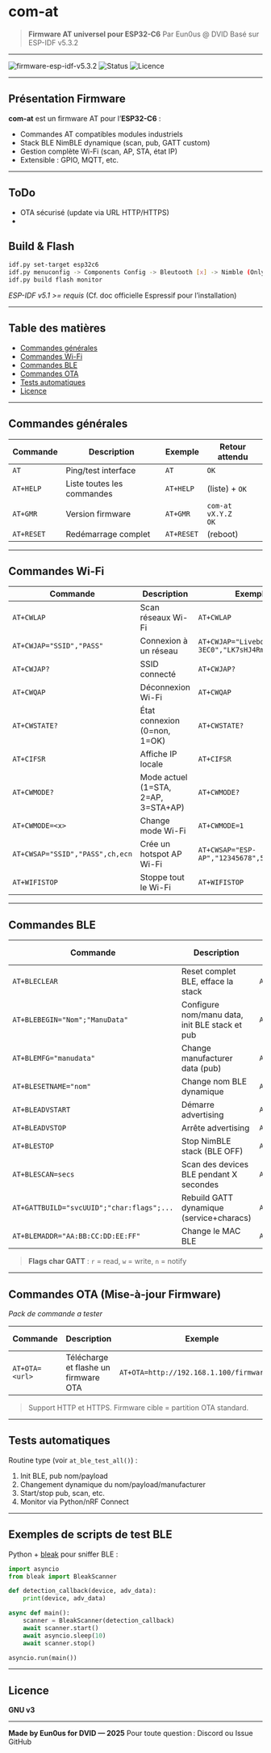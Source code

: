 # com-at

> **Firmware AT universel pour ESP32-C6**
> Par Eun0us @ DVID
> Basé sur ESP-IDF v5.3.2

---

![firmware-esp-idf-v5.3.2](https://img.shields.io/badge/firmware-esp--idf%20v5.3.2-blue)
![Status](https://img.shields.io/badge/status-alpha-lightgrey)
![Licence](https://img.shields.io/badge/license-GNUv3-green)

---

## Présentation Firmware

**com-at** est un firmware AT pour l’**ESP32-C6** :

* Commandes AT compatibles modules industriels
* Stack BLE NimBLE dynamique (scan, pub, GATT custom)
* Gestion complète Wi-Fi (scan, AP, STA, état IP)
* Extensible : GPIO, MQTT, etc.

---

## ToDo 

* OTA sécurisé (update via URL HTTP/HTTPS)
* 

## Build & Flash

```sh
idf.py set-target esp32c6
idf.py menuconfig -> Components Config -> Bleutooth [x] -> Nimble (Only) 
idf.py build flash monitor
```

*ESP-IDF v5.1 >= requis*
(Cf. doc officielle Espressif pour l’installation)

---

## Table des matières

* [Commandes générales](#commandes-générales)
* [Commandes Wi-Fi](#commandes-wi-fi)
* [Commandes BLE](#commandes-ble)
* [Commandes OTA](#commandes-ota)
* [Tests automatiques](#tests-automatiques)
* [Licence](#licence)

---

## Commandes générales

| Commande   | Description                | Exemple    | Retour attendu          |
| ---------- | -------------------------- | ---------- | ----------------------- |
| `AT`       | Ping/test interface        | `AT`       | `OK`                    |
| `AT+HELP`  | Liste toutes les commandes | `AT+HELP`  | (liste) + `OK`          |
| `AT+GMR`   | Version firmware           | `AT+GMR`   | `com-at vX.Y.Z`<br>`OK` |
| `AT+RESET` | Redémarrage complet        | `AT+RESET` | (reboot)                |

---

## Commandes Wi-Fi

| Commande                        | Description                         | Exemple                                        | Retour attendu                                 |
| ------------------------------- | ----------------------------------- | ---------------------------------------------- | ---------------------------------------------- |
| `AT+CWLAP`                      | Scan réseaux Wi-Fi                  | `AT+CWLAP`                                     | `+CWLAP:(auth,"SSID",rssi,"MAC",chan)`<br>`OK` |
| `AT+CWJAP="SSID","PASS"`        | Connexion à un réseau               | `AT+CWJAP="Livebox-3EC0","LK7sHJ4RmpXdDySvKz"` | `OK`/`ERROR`                                   |
| `AT+CWJAP?`                     | SSID connecté                       | `AT+CWJAP?`                                    | `+CWJAP:"Livebox-3EC0"`<br>`OK`                |
| `AT+CWQAP`                      | Déconnexion Wi-Fi                   | `AT+CWQAP`                                     | `OK`                                           |
| `AT+CWSTATE?`                   | État connexion (0=non, 1=OK)        | `AT+CWSTATE?`                                  | `+CWSTATE:1`<br>`OK` ou `+CWSTATE:0`<br>`OK`   |
| `AT+CIFSR`                      | Affiche IP locale                   | `AT+CIFSR`                                     | `+CIFSR:"192.168.1.42"`<br>`OK`                |
| `AT+CWMODE?`                    | Mode actuel (1=STA, 2=AP, 3=STA+AP) | `AT+CWMODE?`                                   | `+CWMODE:1`<br>`OK`                            |
| `AT+CWMODE=<x>`                 | Change mode Wi-Fi                   | `AT+CWMODE=1`                                  | `OK`                                           |
| `AT+CWSAP="SSID","PASS",ch,ecn` | Crée un hotspot AP Wi-Fi            | `AT+CWSAP="ESP-AP","12345678",5,3`             | `OK`                                           |
| `AT+WIFISTOP`                   | Stoppe tout le Wi-Fi                | `AT+WIFISTOP`                                  | `OK`                                           |

---

## Commandes BLE

| Commande                                  | Description                                    | Exemple                                  | Retour attendu      |
| ----------------------------------------- | ---------------------------------------------- | ---------------------------------------- | ------------------- |
| `AT+BLECLEAR`                             | Reset complet BLE, efface la stack             | `AT+BLECLEAR`                            | `OK`                |
| `AT+BLEBEGIN="Nom";"ManuData"`            | Configure nom/manu data, init BLE stack et pub | `AT+BLEBEGIN="TestAT";"HELLO123"`        | `OK`                |
| `AT+BLEMFG="manudata"`                    | Change manufacturer data (pub)                 | `AT+BLEMFG="WORLD456"`                   | `OK`                |
| `AT+BLESETNAME="nom"`                     | Change nom BLE dynamique                       | `AT+BLESETNAME="NewName"`                | `OK`                |
| `AT+BLEADVSTART`                          | Démarre advertising                            | `AT+BLEADVSTART`                         | `OK`                |
| `AT+BLEADVSTOP`                           | Arrête advertising                             | `AT+BLEADVSTOP`                          | `OK`                |
| `AT+BLESTOP`                              | Stop NimBLE stack (BLE OFF)                    | `AT+BLESTOP`                             | `OK`                |
| `AT+BLESCAN=secs`                         | Scan des devices BLE pendant X secondes        | `AT+BLESCAN=5`                           | (résultats)<br>`OK` |
| `AT+GATTBUILD="svcUUID";"char:flags";...` | Rebuild GATT dynamique (service+characs)       | `AT+GATTBUILD="180F";"2A19:rw";"2A1B:r"` | `OK`                |
| `AT+BLEMADDR="AA:BB:CC:DD:EE:FF"`         | Change le MAC BLE                              | `AT+BLEMADDR="AA:BB:CC:DD:EE:FF"`        | `OK`                |

> **Flags char GATT** :  `r` = read, `w` = write, `n` = notify

---

## Commandes OTA (Mise-à-jour Firmware)

*Pack de commande a tester*

| Commande       | Description                          | Exemple                                    | Retour attendu          |
| -------------- | ------------------------------------ | ------------------------------------------ | ----------------------- |
| `AT+OTA=<url>` | Télécharge et flashe un firmware OTA | `AT+OTA=http://192.168.1.100/firmware.bin` | `OTA START`<br>`OTA OK` |

> Support HTTP et HTTPS. Firmware cible = partition OTA standard.

---

## Tests automatiques

Routine type (voir `at_ble_test_all()`) :

1. Init BLE, pub nom/payload
2. Changement dynamique du nom/payload/manufacturer
3. Start/stop pub, scan, etc.
4. Monitor via Python/nRF Connect

---

## Exemples de scripts de test BLE

Python + [bleak](https://github.com/hbldh/bleak) pour sniffer BLE :

```python
import asyncio
from bleak import BleakScanner

def detection_callback(device, adv_data):
    print(device, adv_data)

async def main():
    scanner = BleakScanner(detection_callback)
    await scanner.start()
    await asyncio.sleep(10)
    await scanner.stop()

asyncio.run(main())
```

---

## Licence

**GNU v3**

---

**Made by Eun0us for DVID — 2025**
Pour toute question : Discord ou Issue GitHub
